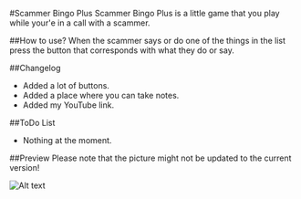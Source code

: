 #Scammer Bingo Plus
Scammer Bingo Plus is a little game that you play while your'e in a call with a scammer.

##How to use?
When the scammer says or do one of the things in the list press the button that corresponds with what they do or say.

##Changelog
- Added a lot of buttons.
- Added a place where you can take notes.
- Added my YouTube link.

##ToDo List
- Nothing at the moment.

##Preview 
Please note that the picture might not be updated to the current version!

![Alt text](http://i.imgur.com/Gtj3dyr.png "Screenshot")
